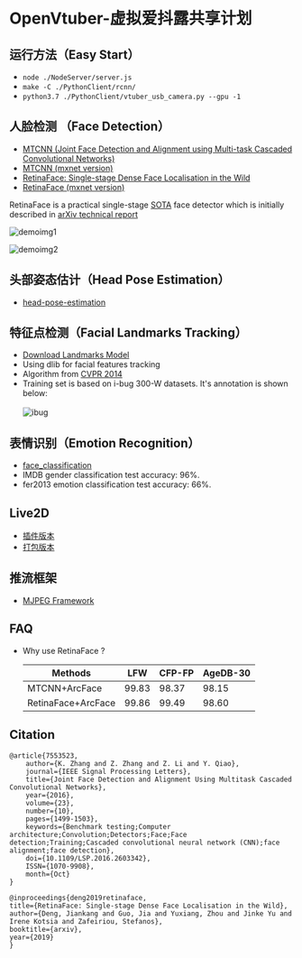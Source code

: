 # OpenVtuber-虚拟爱抖露共享计划

## 运行方法（Easy Start）

* `node ./NodeServer/server.js`
* `make -C ./PythonClient/rcnn/`
* `python3.7 ./PythonClient/vtuber_usb_camera.py --gpu -1`


## 人脸检测 （Face Detection）
* [MTCNN (Joint Face Detection and Alignment using Multi-task Cascaded Convolutional Networks)](https://kpzhang93.github.io/MTCNN_face_detection_alignment/)
* [MTCNN (mxnet version)](https://github.com/deepinsight/insightface)
* [RetinaFace: Single-stage Dense Face Localisation in the Wild](https://arxiv.org/abs/1905.00641)
* [RetinaFace (mxnet version)](https://github.com/deepinsight/insightface/tree/master/RetinaFace)

RetinaFace is a practical single-stage [SOTA](http://shuoyang1213.me/WIDERFACE/WiderFace_Results.html) face detector which is initially described in [arXiv technical report](https://arxiv.org/abs/1905.00641)

![demoimg1](https://github.com/deepinsight/insightface/blob/master/resources/11513D05.jpg)

![demoimg2](https://github.com/deepinsight/insightface/blob/master/resources/widerfacevaltest.png)

## 头部姿态估计（Head Pose Estimation）
* [head-pose-estimation](https://github.com/lincolnhard/head-pose-estimation)


## 特征点检测（Facial Landmarks Tracking）
* [Download Landmarks Model](http://dlib.net/files/shape_predictor_68_face_landmarks.dat.bz2)
* Using dlib for facial features tracking
* Algorithm from [CVPR 2014](http://www.csc.kth.se/~vahidk/papers/KazemiCVPR14.pdf)
* Training set is based on i-bug 300-W datasets. It's annotation is shown below:<br><br>
![ibug](https://cloud.githubusercontent.com/assets/16308037/24229391/1910e9cc-0fb4-11e7-987b-0fecce2c829e.JPG)

## 表情识别（Emotion Recognition）

- [face_classification](https://github.com/oarriaga/face_classification)
- IMDB gender classification test accuracy: 96%.
- fer2013 emotion classification test accuracy: 66%.

## Live2D

- [插件版本](https://github.com/EYHN/hexo-helper-live2d)
- [打包版本](https://github.com/galnetwen/Live2D)

## 推流框架

- [MJPEG Framework](https://github.com/1996scarlet/MJPEG_Framework)

## FAQ

* Why use RetinaFace ?

    | Methods | LFW | CFP-FP | AgeDB-30
    | --------|-----|--------|---------
    | MTCNN+ArcFace | 99.83 | 98.37 | 98.15
    | RetinaFace+ArcFace | 99.86 | 99.49 | 98.60


## Citation

```
@article{7553523,
    author={K. Zhang and Z. Zhang and Z. Li and Y. Qiao}, 
    journal={IEEE Signal Processing Letters}, 
    title={Joint Face Detection and Alignment Using Multitask Cascaded Convolutional Networks}, 
    year={2016}, 
    volume={23}, 
    number={10}, 
    pages={1499-1503}, 
    keywords={Benchmark testing;Computer architecture;Convolution;Detectors;Face;Face detection;Training;Cascaded convolutional neural network (CNN);face alignment;face detection}, 
    doi={10.1109/LSP.2016.2603342}, 
    ISSN={1070-9908}, 
    month={Oct}
}
  
@inproceedings{deng2019retinaface,
title={RetinaFace: Single-stage Dense Face Localisation in the Wild},
author={Deng, Jiankang and Guo, Jia and Yuxiang, Zhou and Jinke Yu and Irene Kotsia and Zafeiriou, Stefanos},
booktitle={arxiv},
year={2019}
}
```
